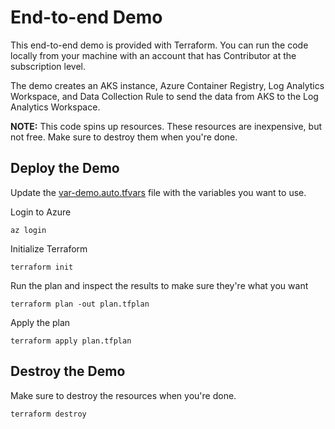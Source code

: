 # End-to-end Demo

This end-to-end demo is provided with Terraform. You can run the code locally from your machine with an account that has Contributor at the subscription level.

The demo creates an AKS instance, Azure Container Registry, Log Analytics Workspace, and Data Collection Rule to send the data from AKS to the Log Analytics Workspace. 

__NOTE:__ This code spins up resources. These resources are inexpensive, but not free. Make sure to destroy them when you're done.

## Deploy the Demo

Update the [var-demo.auto.tfvars](./terraform/var-demo.auto.tfvars) file with the variables you want to use.

Login to Azure

```console
az login
```

Initialize Terraform

```console
terraform init
```

Run the plan and inspect the results to make sure they're what you want

```console
terraform plan -out plan.tfplan
```

Apply the plan

```console
terraform apply plan.tfplan
```

## Destroy the Demo

Make sure to destroy the resources when you're done.

```console
terraform destroy
```
